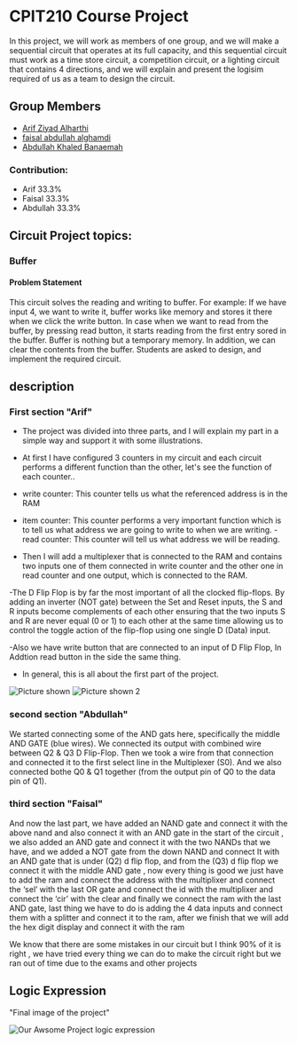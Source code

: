 # CPIT210 Course Project

In this project, we will work as members of one group, and we will make a sequential circuit that operates at its full capacity, and this sequential circuit must work as a time store circuit, a competition circuit, or a lighting circuit that contains 4 directions, and we will explain and present the logisim required of us as a team to design the circuit.

## Group Members
[comment]: <> (each group memeber should write his first, middle and last name with link to his GitHub account)
- [Arif Ziyad Alharthi](https://github.com/Arif-Alharthi)
- [faisal abdullah alghamdi](https://github.com/faisalgh7)
- [Abdullah Khaled Banaemah](https://github.com/AbdullahBM-1419)

[comment]: <> (Students should include the contribution percentage of each group member.)
[comment]: <> (Example:)
### Contribution:
- Arif 33.3%
- Faisal 33.3%
- Abdullah 33.3%

## Circuit Project topics:

[comment]: <> (Choose one of the following, your choice need to be accepted by Instructor)

### Buffer
#### Problem Statement
This circuit solves the reading and writing to buffer. For example: If we have input 4, we want to write it, buffer works like memory and stores it there when we click the write button. In case when we want to read from the buffer, by pressing read button, it starts reading from the first entry sored in the buffer. Buffer is nothing but a temporary memory. In addition, we can clear the contents from the buffer. Students are asked to design, and implement the required circuit.


## description 
### First section "Arif" 

- The project was divided into three parts, and I will explain my part in a simple way and support it with some illustrations.

- At first I have configured 3 counters in my circuit and each circuit performs a different function than the other, let's see the function of each counter..

- write counter: This counter tells us what the referenced address is in the RAM
- item counter: This counter performs a very important function which is to tell us what address we are going to write to when we are writing.
-read counter: This counter will tell us what address we will be reading.

- Then I will add a multiplexer that is connected to the RAM and contains two inputs one of them connected in write counter and the other one in read counter and one output, which is connected to the RAM.

-The D Flip Flop is by far the most important of all the clocked flip-flops. By adding an inverter (NOT gate) between the Set and Reset inputs, the S and R inputs become complements of each other ensuring that the two inputs S and R are never equal (0 or 1) to each other at the same time allowing us to control the toggle action of the flip-flop using one single D (Data) input.

-Also we have write button that are connected to an input of D Flip Flop, In Addtion read button in the side the same thing.

- In general, this is all about the first part of the project.

![Picture shown ](https://h.top4top.io/p_2607tdnqd1.jpeg)
![Picture shown 2 ](https://d.top4top.io/p_2607s7y211.jpeg)








### second section "Abdullah"

We started connecting some of the AND gats here, specifically the middle AND GATE (blue wires). We connected its output with combined wire between Q2 & Q3 D Flip-Flop. Then we took a wire from that connection and connected it to the first select line in the Multiplexer (S0). And we also connected bothe Q0 & Q1 together (from the output pin of Q0 to the data pin of Q1).


### third section "Faisal" 
And now the last part, we have added an NAND gate and connect it with the above
 nand and also connect it with an AND gate in the start of the circuit , we also added an 
AND gate and connect it with the  two NANDs that we have, and we added a NOT 
gate from the down NAND and connect It with an AND gate that is under (Q2) d flip flop,
and from the (Q3) d flip flop we connect it with the middle AND gate , now 
every thing is good we just have to add the ram and connect the address with the 
multiplixer and connect the ‘sel’ with the last OR gate and connect the id with the 
multiplixer and connect the ‘cir’ with the clear and finally we connect the ram 
with the last AND gate, last thing we have to do is adding the 4 data inputs and 
connect them with a splitter and connect it to the ram, after we finish that we will 
add the hex digit display and connect it with the ram

We know that there are some mistakes in our circuit but I think 90% of it is right ,
we have tried every thing we can do to make the circuit right but we ran out of time due to the exams and other projects 



### 
#### 

## 

## 
## Logic Expression
"Final image of the project"

![Our Awsome Project logic expression](https://f.top4top.io/p_2607t0d0v1.jpeg)

